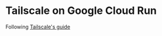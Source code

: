 # Tailscale on Google Cloud Run

Following [Tailscale's guide](https://tailscale.com/kb/1108/cloudrun/)
